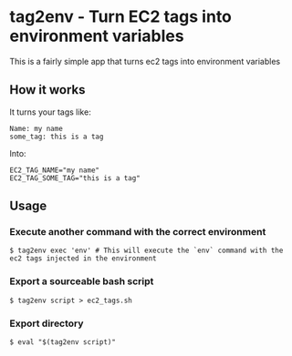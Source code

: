 tag2env - Turn EC2 tags into environment variables
==================================================

This is a fairly simple app that turns ec2 tags into environment variables

## How it works

It turns your tags like:

    Name: my name
    some_tag: this is a tag

Into:

    EC2_TAG_NAME="my name"
    EC2_TAG_SOME_TAG="this is a tag"

## Usage

### Execute another command with the correct environment

    $ tag2env exec 'env' # This will execute the `env` command with the ec2 tags injected in the environment

### Export a sourceable bash script 

    $ tag2env script > ec2_tags.sh

### Export directory

    $ eval "$(tag2env script)"

